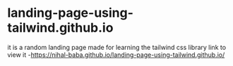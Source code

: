 # landing-page-using-tailwind.github.io
it is a random landing page made for learning the tailwind css library
link to view it -https://nihal-baba.github.io/landing-page-using-tailwind.github.io/
